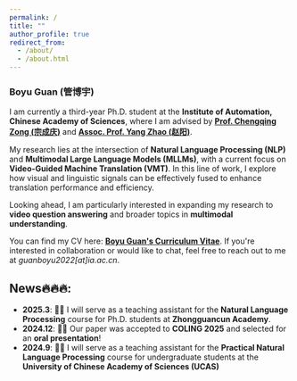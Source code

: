 ```yaml
---
permalink: /
title: ""
author_profile: true
redirect_from: 
  - /about/
  - /about.html
---
```




### **Boyu Guan (管博宇)**

I am currently a third-year Ph.D. student at the **Institute of Automation, Chinese Academy of Sciences**, where I am advised by [**Prof. Chengqing Zong (宗成庆)**](https://nlpr.ia.ac.cn/cip/cqzong.htm) and [**Assoc. Prof. Yang Zhao (赵阳)**](https://yzhaoiacas.netlify.app/).

My research lies at the intersection of **Natural Language Processing (NLP)** and **Multimodal Large Language Models (MLLMs)**, with a current focus on **Video-Guided Machine Translation (VMT)**. In this line of work, I explore how visual and linguistic signals can be effectively fused to enhance translation performance and efficiency.

Looking ahead, I am particularly interested in expanding my research to **video question answering** and broader topics in **multimodal understanding**.

You can find my CV here: [**Boyu Guan's Curriculum Vitae**](../../files/CV_BoyuGuan.pdf).
If you're interested in collaboration or would like to chat, feel free to reach out to me at *guanboyu2022[at]ia.ac.cn*.


## News🔥🔥🔥:
- **2025.3**: 👨‍🏫 I will serve as a teaching assistant for the **Natural Language Processing** course for Ph.D. students at **Zhongguancun Academy**.
- **2024.12**: 🎉🎉 Our paper was accepted to **COLING 2025** and selected for an **oral presentation**!
- **2024.9**: 👨‍🏫 I will serve as a teaching assistant for the **Practical Natural Language Processing** course for undergraduate students at the **University of Chinese Academy of Sciences (UCAS)**
